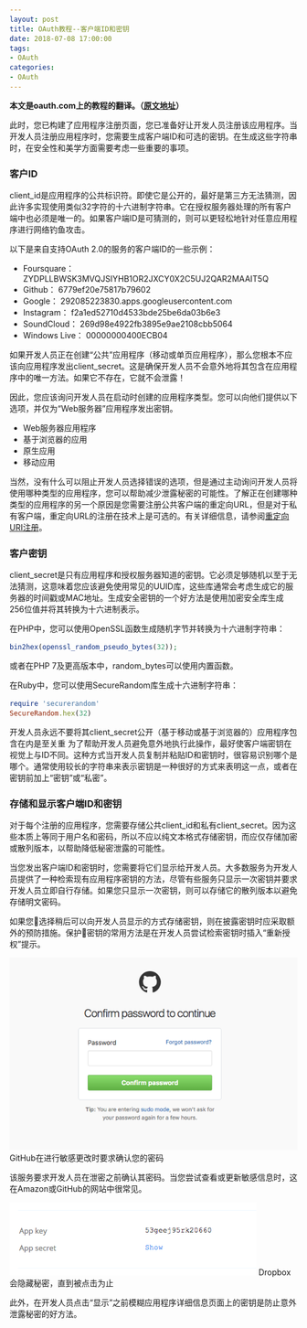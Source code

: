 ```yaml
---
layout: post
title: OAuth教程--客户端ID和密钥
date: 2018-07-08 17:00:00
tags: 
- OAuth
categories:
- OAuth
---
```

**本文是oauth.com上的教程的翻译。（[原文地址](https://www.oauth.com/oauth2-servers/client-registration/client-id-secret/)）**

此时，您已构建了应用程序注册页面，您已准备好让开发人员注册该应用程序。当开发人员注册应用程序时，您需要生成客户端ID和可选的密钥。在生成这些字符串时，在安全性和美学方面需要考虑一些重要的事项。

### 客户ID

client_id是应用程序的公共标识符。即使它是公开的，最好是第三方无法猜测，因此许多实现使用类似32字符的十六进制字符串。它在授权服务器处理的所有客户端中也必须是唯一的。如果客户端ID是可猜测的，则可以更轻松地针对任意应用程序进行网络钓鱼攻击。

以下是来自支持OAuth 2.0的服务的客户端ID的一些示例：

- Foursquare： ZYDPLLBWSK3MVQJSIYHB1OR2JXCY0X2C5UJ2QAR2MAAIT5Q
- Github： 6779ef20e75817b79602
- Google： 292085223830.apps.googleusercontent.com
- Instagram： f2a1ed52710d4533bde25be6da03b6e3
- SoundCloud： 269d98e4922fb3895e9ae2108cbb5064
- Windows Live： 00000000400ECB04

如果开发人员正在创建“公共”应用程序（移动或单页应用程序），那么您根本不应该向应用程序发出client_secret。这是确保开发人员不会意外地将其包含在应用程序中的唯一方法。如果它不存在，它就不会泄露！

因此，您应该询问开发人员在启动时创建的应用程序类型。您可以向他们提供以下选项，并仅为“Web服务器”应用程序发出密钥。

- Web服务器应用程序
- 基于浏览器的应用
- 原生应用
- 移动应用

当然，没有什么可以阻止开发人员选择错误的选项，但是通过主动询问开发人员将使用哪种类型的应用程序，您可以帮助减少泄露秘密的可能性。了解正在创建哪种类型的应用程序的另一个原因是您需要注册公共客户端的重定向URL，但是对于私有客户端，重定向URL的注册在技术上是可选的。有关详细信息，请参阅[重定向URI注册](https://www.oauth.com/oauth2-servers/redirect-uris/redirect-uri-registration/)。

### 客户密钥

client_secret是只有应用程序和授权服务器知道的密钥。它必须足够随机以至于无法猜测，这意味着您应该避免使用常见的UUID库，这些库通常会考虑生成它的服务器的时间戳或MAC地址。生成安全密钥的一个好方法是使用加密安全库生成256位值并将其转换为十六进制表示。

在PHP中，您可以使用OpenSSL函数生成随机字节并转换为十六进制字符串：

```php
bin2hex(openssl_random_pseudo_bytes(32));
```

或者在PHP 7及更高版本中，random_bytes可以使用内置函数。

在Ruby中，您可以使用SecureRandom库生成十六进制字符串：

```ruby
require 'securerandom'
SecureRandom.hex(32)
```

开发人员永远不要将其client_secret公开（基于移动或基于浏览器的）应用程序包含在内是至关重 为了帮助开发人员避免意外地执行此操作，最好使客户端密钥在视觉上与ID不同。这种方式当开发人员复制并粘贴ID和密钥时，很容易识别哪个是哪个。通常使用较长的字符串来表示密钥是一种很好的方式来表明这一点，或者在密钥前加上“密钥”或“私密”。

### 存储和显示客户端ID和密钥

对于每个注册的应用程序，您需要存储公共client_id和私有client_secret。因为这些本质上等同于用户名和密码，所以不应以纯文本格式存储密钥，而应仅存储加密或散列版本，以帮助降低秘密泄露的可能性。

当您发出客户端ID和密钥时，您需要将它们显示给开发人员。大多数服务为开发人员提供了一种检索现有应用程序密钥的方法，尽管有些服务只显示一次密钥并要求开发人员立即自行存储。如果您只显示一次密钥，则可以存储它的散列版本以避免存储明文密码。

如果您选择稍后可以向开发人员显示的方式存储密钥，则在披露密钥时应采取额外的预防措施。保护密钥的常用方法是在开发人员尝试检索密钥时插入“重新授权”提示。

![GitHub重新授权提示](https://raw.githubusercontent.com/ShanyouYu-Sean/blog-images/master/oauth-guide/github_confirm_password.png)
GitHub在进行敏感更改时要求确认您的密码

该服务要求开发人员在泄密之前确认其密码。当您尝试查看或更新敏感信息时，这在Amazon或GitHub的网站中很常见。

![Dropbox'显示秘密'确认](https://raw.githubusercontent.com/ShanyouYu-Sean/blog-images/master/oauth-guide/dropbox_show_secret.png)
Dropbox会隐藏秘密，直到被点击为止

此外，在开发人员点击“显示”之前模糊应用程序详细信息页面上的密钥是防止意外泄露秘密的好方法。